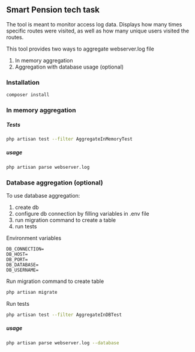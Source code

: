 ## Smart Pension tech task
The tool is meant to monitor access log data. Displays how many times specific routes were visited, as well as how many unique users visited the routes.

This tool provides two ways to aggregate webserver.log file
1. In memory aggregation
2. Aggregation with database usage (optional)

### Installation

```bash
composer install
```
### In memory aggregation

##### Tests

```bash
php artisan test --filter AggregateInMemoryTest
```

##### usage

```bash
php artisan parse webserver.log
```

### Database aggregation (optional)


To use database aggregation:
 1. create db
 2. configure db connection by filling variables in .env file
 3. run migration command to create a table
 4. run tests
 
Environment variables 
```
DB_CONNECTION=
DB_HOST=
DB_PORT=
DB_DATABASE=
DB_USERNAME=
```

Run migration command to create table
```bash
php artisan migrate
```

Run tests

```bash
php artisan test --filter AggregateInDBTest
```

##### usage

```bash
php artisan parse webserver.log --database
```
